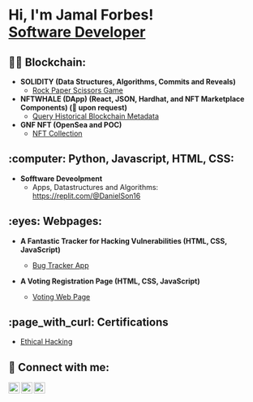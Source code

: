 <h1>Hi, I'm Jamal Forbes! <br/><a href="https://github.com/GNFinder"> Software Developer</a></h1>

<h2>👨‍💻 Blockchain:</h2>

- <b>SOLIDITY (Data Structures, Algorithms, Commits and Reveals)</b>
  - [Rock Paper Scissors Game](https://github.com/GNFinder/RockPaperScissors_DApp)
- <b>NFTWHALE (DApp) (React, JSON, Hardhat, and NFT Marketplace Components) (👀 upon request)</b>
  - [Query Historical Blockchain Metadata](https://github.com/GNFinder/NFTWHALE)<b><i></b></i>
- <b>GNF NFT (OpenSea and POC)</b>
  - [NFT Collection](https://github.com/GNFinder/gnf_nft)

<h2>:computer: Python, Javascript, HTML, CSS:</h2>

- <b>Sofftware Deveolpment</b>
  - Apps, Datastructures and Algorithms: https://replit.com/@DanielSon16</b></i> <!--replace '.corn/@DanielSo6' to '.com/@DanielSon16' character before URL for public display-->


<h2> :eyes: Webpages:</h2>

- <b>A Fantastic Tracker for Hacking Vulnerabilities (HTML, CSS, JavaScript)</b>
  - [Bug Tracker App](https://beautiful-choux-7378c6.netlify.app/) <!--replace '.com' to '.co' character before URL for public display-->

- <b>A Voting Registration Page (HTML, CSS, JavaScript)</b>
  - [Voting Web Page](https://canyouvoteyet.danielson16.repl.co/)<b><i></b></i> <!--replace '.com' to '.co' character before URL for public display-->
  
<h2> :page_with_curl: Certifications</h2>

- [Ethical Hacking](https://www.udemy.com/certificate/UC-4879ce8e-a1a2-41a3-a6fc-e17ed314f78f/) <!--replace '.corn' to '.com' character before URL for public display-->


<h2> 🤳 Connect with me:</h2>


[<img align="left" alt="JamalForbes | LinkedIn" width="22px" src="https://cdn.jsdelivr.net/npm/simple-icons@v3/icons/linkedin.svg" />][linkedin]
[<img align="left" alt="JamalForbes | Twitter" width="22px" src="https://cdn.jsdelivr.net/npm/simple-icons@v3/icons/twitter.svg" />][twitter]
[<img align="left" alt="JamalForbes | YouTube" width="22px" src="https://cdn.jsdelivr.net/npm/simple-icons@v3/icons/youtube.svg" />][youtube]

[linkedin]:https://www.linkedin.com/in/jamal-forbes/
[twitter]: https://twitter.com/JamalForbes_
[youtube]: https://www.youtube.com/c/jamalforbes
<!--
